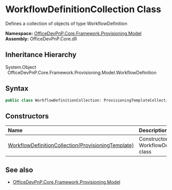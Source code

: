 # WorkflowDefinitionCollection Class
 Defines a collection of objects of type WorkflowDefinition   

**Namespace:** [OfficeDevPnP.Core.Framework.Provisioning.Model](OfficeDevPnP.Core.Framework.Provisioning.Model.md)  
**Assembly:** OfficeDevPnP.Core.dll  
## Inheritance Hierarchy
System.Object  
&ensp;OfficeDevPnP.Core.Framework.Provisioning.Model.WorkflowDefinition  
## Syntax
```C#
public class WorkflowDefinitionCollection: ProvisioningTemplateCollection<WorkflowDefinition>
```
## Constructors
|**Name**|**Description**|
|:-----|:-----|
| [WorkflowDefinitionCollection(ProvisioningTemplate)](OfficeDevPnP.Core.Framework.Provisioning.Model.WorkflowDefinitionCollection.ctor1.md) | Constructor for WorkflowDefinitionCollection class 
## See also
- [OfficeDevPnP.Core.Framework.Provisioning.Model](OfficeDevPnP.Core.Framework.Provisioning.Model.md)
